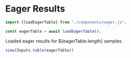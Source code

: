 # Eager Results

```js
import {loadEagerTable} from "./components/eager.js";
```

```js
const eagerTable = await loadEagerTable();
```

Loaded eager results for ${eagerTable.length} samples.

```js
view(Inputs.table(eagerTable))
```


